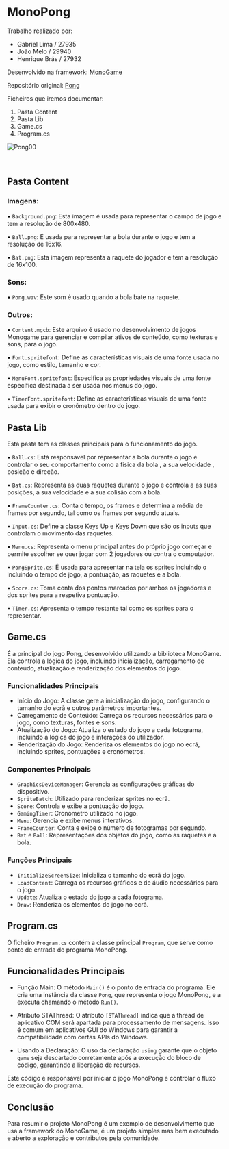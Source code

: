 # MonoPong

Trabalho realizado por:
- Gabriel Lima / 27935
- João Melo / 29940
- Henrique Brás / 27932

Desenvolvido na framework: [MonoGame](https://monogame.net/)

Repositório original: [Pong](https://github.com/ChrisChou-freeman/PongMonoGameExample)

Ficheiros que iremos documentar: 

1. Pasta Content
2. Pasta Lib
3. Game.cs
4. Program.cs
   

![Pong00](https://media3.giphy.com/media/v1.Y2lkPTc5MGI3NjExZmk1NTZ3ZHVjY3VreHl2aHRsamZ1eW91ZXBkYjJhOTYwY3lscDR5NiZlcD12MV9pbnRlcm5hbF9naWZfYnlfaWQmY3Q9Zw/aTGwuEFyg6d8c/giphy.gif)

 
## Pasta Content

### Imagens:

• `Background.png`: Esta imagem é usada para representar o campo de jogo e tem a resolução de 800x480.

• `Ball.png`: É usada para representar a bola durante o jogo e tem a resolução de 16x16.

• `Bat.png`: Esta imagem representa a raquete do jogador e tem a resolução de 16x100.

### Sons:
• `Pong.wav`: Este som é usado quando a bola bate na raquete.

 ### Outros:

• `Content.mgcb`: Este arquivo é usado no desenvolvimento de jogos Monogame para gerenciar e compilar ativos de conteúdo, como texturas e sons, para o jogo.

• `Font.spritefont`: Define as características visuais de uma fonte usada no jogo, como estilo, tamanho e cor.

• `MenuFont.spritefont`: Especifica as propriedades visuais de uma fonte específica destinada a ser usada nos menus do jogo.

• `TimerFont.spritefont`: Define as características visuais de uma fonte usada para exibir o cronômetro dentro do jogo.


## Pasta Lib

 Esta pasta tem as classes principais para o funcionamento do jogo.

• `Ball.cs`: Está responsavel por representar a bola durante o jogo e controlar o seu comportamento como a fisica da bola , a sua velocidade , posição e direção.

• `Bat.cs`: Representa as duas raquetes durante o jogo e controla a as suas posições, a sua velocidade e a sua colisão com a bola.

• `FrameCounter.cs`: Conta o tempo, os frames e determina a média de frames por segundo, tal como os frames por segundo atuais.

• `Input.cs`: Define a classe Keys Up e Keys Down que são os inputs que controlam o movimento das raquetes.

• `Menu.cs`: Representa o menu principal antes do próprio jogo começar e permite escolher se quer jogar com 2 jogadores ou contra o computador.

• `PongSprite.cs`: É usada para apresentar na tela os sprites incluindo o incluindo o tempo de jogo, a pontuação, as raquetes e a bola.

• `Score.cs`: Toma conta dos pontos marcados por ambos os jogadores e dos sprites para a respetiva pontuação.

• `Timer.cs`: Apresenta o tempo restante tal como os sprites para o representar.


## Game.cs

É a principal do jogo Pong, desenvolvido utilizando a biblioteca MonoGame. Ela controla a lógica do jogo, incluindo inicialização, carregamento de conteúdo, atualização e renderização dos elementos do jogo.

### Funcionalidades Principais

- Início do Jogo: A classe gere a inicialização do jogo, configurando o tamanho do ecrã e outros parâmetros importantes.
- Carregamento de Conteúdo: Carrega os recursos necessários para o jogo, como texturas, fontes e sons.
- Atualização do Jogo: Atualiza o estado do jogo a cada fotograma, incluindo a lógica do jogo e interações do utilizador.
- Renderização do Jogo: Renderiza os elementos do jogo no ecrã, incluindo sprites, pontuações e cronómetros.

### Componentes Principais

- `GraphicsDeviceManager`: Gerencia as configurações gráficas do dispositivo.
- `SpriteBatch`: Utilizado para renderizar sprites no ecrã.
- `Score`: Controla e exibe a pontuação do jogo.
- `GamingTimer`: Cronómetro utilizado no jogo.
- `Menu`: Gerencia e exibe menus interativos.
- `FrameCounter`: Conta e exibe o número de fotogramas por segundo.
- `Bat` e `Ball`: Representações dos objetos do jogo, como as raquetes e a bola.

### Funções Principais

- `InitializeScreenSize`: Inicializa o tamanho do ecrã do jogo.
- `LoadContent`: Carrega os recursos gráficos e de áudio necessários para o jogo.
- `Update`: Atualiza o estado do jogo a cada fotograma.
- `Draw`: Renderiza os elementos do jogo no ecrã.

## Program.cs

O ficheiro `Program.cs` contém a classe principal `Program`, que serve como ponto de entrada do programa MonoPong.

## Funcionalidades Principais

- Função Main: O método `Main()` é o ponto de entrada do programa. Ele cria uma instância da classe `Pong`, que representa o jogo MonoPong, e a executa chamando o método `Run()`.

- Atributo STAThread: O atributo `[STAThread]` indica que a thread de aplicativo COM será apartada para processamento de mensagens. Isso é comum em aplicativos GUI do Windows para garantir a compatibilidade com certas APIs do Windows.

- Usando a Declaração: O uso da declaração `using` garante que o objeto `game` seja descartado corretamente após a execução do bloco de código, garantindo a liberação de recursos.

Este código é responsável por iniciar o jogo MonoPong e controlar o fluxo de execução do programa.

## Conclusão

Para resumir o projeto MonoPong é um exemplo de desenvolvimento que usa a framework do MonoGame, é um projeto simples mas bem executado e aberto a exploração e contributos pela comunidade.



